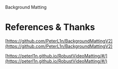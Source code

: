Background Matting

# References & Thanks

[https://github.com/PeterL1n/BackgroundMattingV2](https://github.com/PeterL1n/BackgroundMattingV2)

[https://peterl1n.github.io/RobustVideoMatting/#/](https://peterl1n.github.io/RobustVideoMatting/#/)

